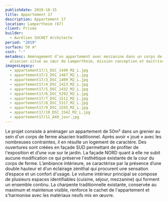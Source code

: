```yaml
---
publishdate: 2019-10-15
title: Appartement 17
description: Appartement 17
location: Lampertheim (67)
client: Privée
builder:
  - Aurélien SUCHET Architecte
period: "2019"
surface: 50 m²
cost: "-"
metadesc: Aménagement d’un appartement avec mezzanine dans un corps de ferme
  alsacien situé au cœur de Lampertheim, mission conception et maitrise d’œuvre.
imagesLegacy:
  - appartement17/1_DSC_1449_M2_L.jpg
  - appartement17/2_DSC_1467_M2_L.jpg
  - appartement17/3_DSC_1409_M2_L.jpg
  - appartement17/4_DSC_1423_M2_L.jpg
  - appartement17/5_DSC_1432_M2_L.jpg
  - appartement17/6_DSC_5292_M2_L.jpg
  - appartement17/7_DSC_1511_M2_L.jpg
  - appartement17/8_DSC_5317_M2_L.jpg
  - appartement17/9_DSC_1555_M2_L.jpg
  - appartement17/10_DSC_1542_M2_L.jpg
  - appartement17/11_AXO_jour.jpg
---
```

Le projet consiste à aménager un appartement de 50m² dans un grenier au sein d'un corps de ferme alsacien traditionnel. Après avoir « joué » avec les nombreuses contraintes, il en résulte un logement de caractère. Des ouvertures sont créées en façade SUD permettant de profiter de l'exposition et d’une vue sur le jardin. La façade NORD quant à elle ne subit aucune modification ce qui préserve l'esthétique existante de la cour du corps de ferme. L’ambiance intérieure, se caractérise par la présence d’une double hauteur et d’un éclairage zénithal qui procurent une sensation d’espace et un confort d'usage. Le volume intérieur principal se compose de plusieurs espaces identifiables (cuisine, séjour, mezzanine) qui forment un ensemble continu. La charpente traditionnelle existante, conservée au maximum et maintenue visible, renforce le cachet de l'appartement et s'harmonise avec les matériaux neufs mis en œuvre.